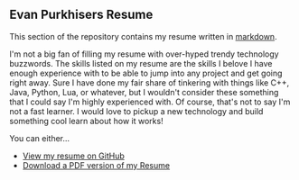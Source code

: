 ## Evan Purkhisers Resume

This section of the repository contains my resume written in
[markdown](http://daringfireball.net/projects/markdown/).

I'm not a big fan of filling my resume with over-hyped trendy technology
buzzwords. The skills listed on my resume are the skills I belove I have enough
experience with to be able to jump into any project and get going right away.
Sure I have done my fair share of tinkering with things like C++, Java, Python,
Lua, or whatever, but I wouldn't consider these something that I could say I'm
highly experienced with. Of course, that's not to say I'm not a fast learner. I
would love to pickup a new technology and build something cool learn about how
it works!

You can either...

 * [View my resume on GitHub](resume.md)
 * [Download a PDF version of my Resume](https://raw.github.com/EvanPurkhiser/About/master/resume/resume.pdf)
